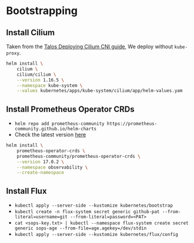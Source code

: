 # Bootstrapping

## Install Cilium

Taken from the [Talos Deploying Cilium CNI guide](https://www.talos.dev/v1.9/kubernetes-guides/network/deploying-cilium/#method-1-helm-install), We deploy without `kube-proxy`.

```bash
helm install \
    cilium \
    cilium/cilium \
    --version 1.16.5 \
    --namespace kube-system \
    --values kubernetes/apps/kube-system/cilium/app/helm-values.yam
```

## Install Prometheus Operator CRDs

- `helm repo add prometheus-community https://prometheus-community.github.io/helm-charts`
- Check the latest version [here](https://github.com/prometheus-community/helm-charts/)

```bash
helm install \
    prometheus-operator-crds \
    prometheus-community/prometheus-operator-crds \
    --version 17.0.2 \
    --namespace observability \
    --create-namespace
```

## Install Flux

- `kubectl apply --server-side --kustomize kubernetes/bootstrap`
- `kubectl create -n flux-system secret generic github-pat --from-literal=username=git --from-literal=password=<PAT>`
- `cat <sops-key.txt> | kubectl --namespace flux-system create secret generic sops-age --from-file=age.agekey=/dev/stdin`
- `kubectl apply --server-side --kustomize kubernetes/flux/config`
